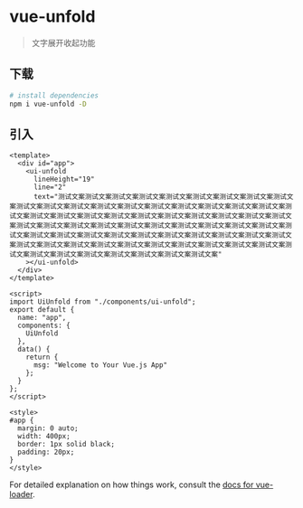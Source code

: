 # vue-unfold

> 文字展开收起功能

## 下载

``` bash
# install dependencies
npm i vue-unfold -D
```
##  引入
```vue
<template>
  <div id="app">
    <ui-unfold
      lineHeight="19"
      line="2"
      text="测试文案测试文案测试文案测试文案测试文案测试文案测试文案测试文案测试文案测试文案测试文案测试文案测试文案测试文案测试文案测试文案测试文案测试文案测试文案测试文案测试文案测试文案测试文案测试文案测试文案测试文案测试文案测试文案测试文案测试文案测试文案测试文案测试文案测试文案测试文案测试文案测试文案测试文案测试文案测试文案测试文案测试文案测试文案测试文案测试文案测试文案测试文案测试文案测试文案测试文案测试文案测试文案测试文案测试文案测试文案测试文案测试文案测试文案测试文案测试文案测试文案测试文案测试文案测试文案测试文案测试文案测试文案测试文案测试文案"
    ></ui-unfold>
  </div>
</template>

<script>
import UiUnfold from "./components/ui-unfold";
export default {
  name: "app",
  components: {
    UiUnfold
  },
  data() {
    return {
      msg: "Welcome to Your Vue.js App"
    };
  }
};
</script>

<style>
#app {
  margin: 0 auto;
  width: 400px;
  border: 1px solid black;
  padding: 20px;
}
</style> 

```

For detailed explanation on how things work, consult the [docs for vue-loader](http://vuejs.github.io/vue-loader).
